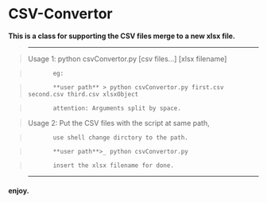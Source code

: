 # CSV-Convertor

**This is a class for supporting the CSV files merge to a new xlsx file.**

>   -------------------------------------------------------------------------------
    
>    Usage 1: python csvConvertor.py [csv files...] [xlsx filename]

>            eg:
             
>            **user path** > python csvConvertor.py first.csv second.csv third.csv xlsxObject

>            attention: Arguments split by space.

>    Usage 2: Put the CSV files with the script at same path,

>            use shell change dirctory to the path.

>            **user path**>_ python csvConvertor.py

>            insert the xlsx filename for done.

>    -------------------------------------------------------------------------------

#### enjoy.
